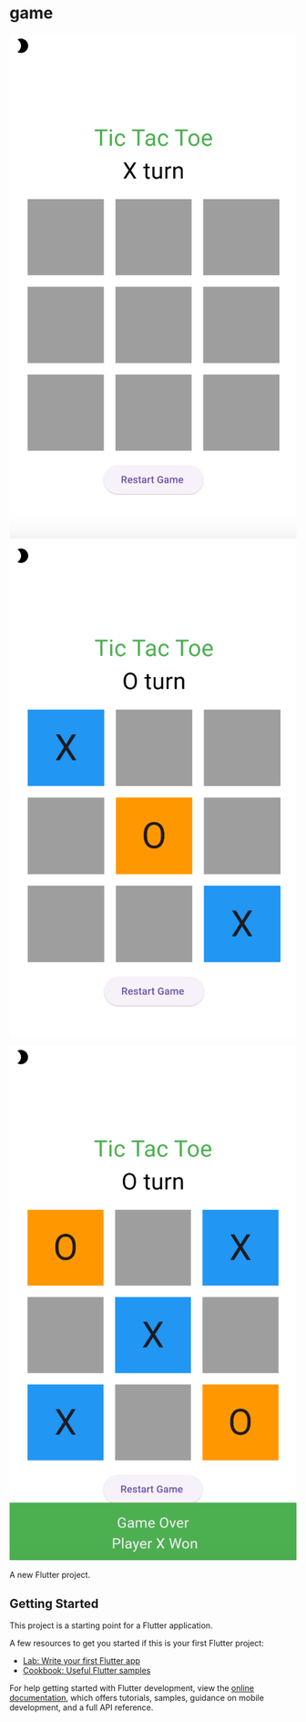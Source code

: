 # game

![1](https://github.com/sahabaspk/flutter-game/blob/73d56d79847d703803b6815b53f900d7ddd536f8/image1.png)
![2](https://github.com/sahabaspk/flutter-game/blob/aba253e8e39d08460d541eab7ac1f4e30efb6148/image2.png)
![3](https://github.com/sahabaspk/flutter-game/blob/8cd351ac8851ebcbbf3c495289f2a4f9066df8d0/image3.png)







A new Flutter project.
## Getting Started
This project is a starting point for a Flutter application.

A few resources to get you started if this is your first Flutter project:

- [Lab: Write your first Flutter app](https://docs.flutter.dev/get-started/codelab)
- [Cookbook: Useful Flutter samples](https://docs.flutter.dev/cookbook)

For help getting started with Flutter development, view the
[online documentation](https://docs.flutter.dev/), which offers tutorials,
samples, guidance on mobile development, and a full API reference.
